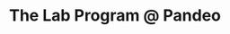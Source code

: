 ---
categories: residency
title: "The Lab Program @ Pandeo"
place: "Mexico City, Mexico"
time:
 - "2017/5"
external: "https://www.pandeo.info/labjueyang"
---